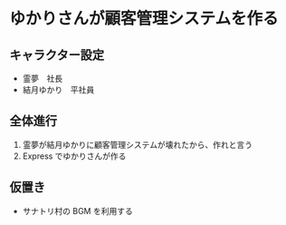 # ゆかりさんが顧客管理システムを作る

## キャラクター設定

- 霊夢　社長
- 結月ゆかり　平社員

## 全体進行

1. 霊夢が結月ゆかりに顧客管理システムが壊れたから、作れと言う
2. Express でゆかりさんが作る

## 仮置き

- サナトリ村の BGM を利用する

